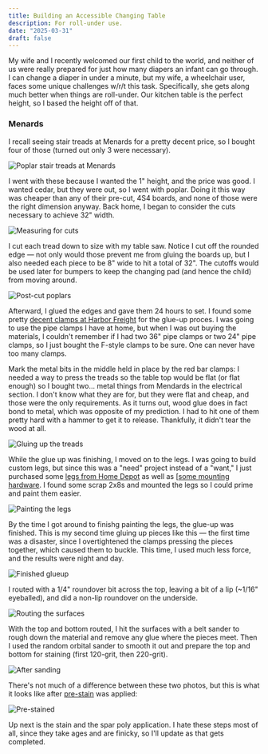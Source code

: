 ```yaml
---
title: Building an Accessible Changing Table
description: For roll-under use.
date: "2025-03-31"
draft: false
---
```

My wife and I recently welcomed our first child to the world, and neither of us were really prepared for just how many diapers an infant can go through. I can change a diaper in under a minute, but my wife, a wheelchair user, faces some unique challenges w/r/t this task. Specifically, she gets along much better when things are roll-under. Our kitchen table is the perfect height, so I based the height off of that.

### Menards

I recall seeing stair treads at Menards for a pretty decent price, so I bought four of those (turned out only 3 were necessary).

![Poplar stair treads at Menards](/img/2025-3-30_treads.jpeg)

I went with these because I wanted the 1" height, and the price was good. I wanted cedar, but they were out, so I went with poplar. Doing it this way was cheaper than any of their pre-cut, 4S4 boards, and none of those were the right dimension anyway. Back home, I began to consider the cuts necessary to achieve 32" width.

![Measuring for cuts](/img/2025-3-30_tread-sizing.jpeg)

I cut each tread down to size with my table saw. Notice I cut off the rounded edge — not only would those prevent me from gluing the boards up, but I also needed each piece to be 8" wide to hit a total of 32". The cutoffs would be used later for bumpers to keep the changing pad (and hence the child) from moving around.

![Post-cut poplars](/img/2025-3-30_treads-after-cut.jpeg)

Afterward, I glued the edges and gave them 24 hours to set. I found some pretty [decent clamps at Harbor Freight](https://www.harborfreight.com/hand-tools/clamps-vises/60-in-aluminum-f-style-bar-clamp-60673.html) for the glue-up proces. I was going to use the pipe clamps I have at home, but when I was out buying the materials, I couldn't remember if I had two 36" pipe clamps or two 24" pipe clamps, so I just bought the F-style clamps to be sure. One can never have too many clamps.

Mark the metal bits in the middle held in place by the red bar clamps: I needed a way to press the treads so the table top would be flat (or flat enough) so I bought two... metal things from Mendards in the electrical section. I don't know what they are for, but they were flat and cheap, and those were the only requirements. As it turns out, wood glue does in fact bond to metal, which was opposite of my prediction. I had to hit one of them pretty hard with a hammer to get it to release. Thankfully, it didn't tear the wood at all.

![Gluing up the treads](/img/2025-3-30_glue-up.jpeg)

While the glue up was finishing, I moved on to the legs. I was going to build custom legs, but since this was a "need" project instead of a "want," I just purchased some [legs from Home Depot](https://www.homedepot.com/p/Waddell-Traditional-Table-Leg-with-Hanger-Bolt-28-in-H-x-2-125-in-Dia-Sanded-Unfinished-Pine-DIY-Home-Furniture-Decor-2428/100392207) as well as [[some mounting hardware](https://www.homedepot.com/p/Waddell-Heavy-Duty-Top-Plate-5-5-in-x-3-in-16G-Steel-Mounting-Hardware-Furniture-Leg-Easy-Installation-2755/100390125?MERCH=REC-_-fbt_test-_-100392207-_-1-_-n/a-_-n/a-_-n/a-_-n/a-_-n/a). I found some scrap 2x8s and mounted the legs so I could prime and paint them easier.

![Painting the legs](/img/2025-3-30_painted-legs.jpeg)

By the time I got around to finishg painting the legs, the glue-up was finished. This is my second time gluing up pieces like this — the first time was a disaster, since I overtightened the clamps pressing the pieces together, which caused them to buckle. This time, I used much less force, and the results were night and day. 

![Finished glueup](/img/2025-3-30_glue-up-finished.jpeg)

I routed with a 1/4" roundover bit across the top, leaving a bit of a lip (~1/16" eyeballed), and did a non-lip roundover on the underside.

![Routing the surfaces](/img/2025-3-30_full-roundover.jpeg)

With the top and bottom routed, I hit the surfaces with a belt sander to rough down the material and remove any glue where the pieces meet. Then I used the random orbital sander to smooth it out and prepare the top and bottom for staining (first 120-grit, then 220-grit).

![After sanding](/img/2025-3-30_glue-up-finished.jpeg)

There's not much of a difference between these two photos, but this is what it looks like after [pre-stain](https://www.menards.com/main/paint/interior-paint-stain/wood-conditioners-oils/minwax-reg-interior-oil-based-pre-stain-wood-conditioner/11500/p-1444440474447-c-13129.htm?exp=false) was applied:

![Pre-stained](/img/2025-3-30_pre-stain.jpeg)

Up next is the stain and the spar poly application. I hate these steps most of all, since they take ages and are finicky, so I'll update as that gets completed.
